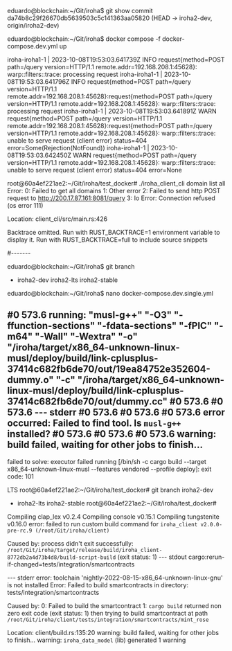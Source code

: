 eduardo@blockchain:~/Git/iroha$ git show
commit da74b8c29f26670db5639503c5c141363aa05820 (HEAD -> iroha2-dev, origin/iroha2-dev)


eduardo@blockchain:~/Git/iroha$ docker compose -f docker-compose.dev.yml up

iroha-iroha1-1  | 2023-10-08T19:53:03.641739Z  INFO request{method=POST path=/query version=HTTP/1.1 remote.addr=192.168.208.1:45628}: warp::filters::trace: processing request
iroha-iroha1-1  | 2023-10-08T19:53:03.641796Z  INFO request{method=POST path=/query version=HTTP/1.1 remote.addr=192.168.208.1:45628}:request{method=POST path=/query version=HTTP/1.1 remote.addr=192.168.208.1:45628}: warp::filters::trace: processing request
iroha-iroha1-1  | 2023-10-08T19:53:03.641891Z  WARN request{method=POST path=/query version=HTTP/1.1 remote.addr=192.168.208.1:45628}:request{method=POST path=/query version=HTTP/1.1 remote.addr=192.168.208.1:45628}: warp::filters::trace: unable to serve request (client error) status=404 error=Some(Rejection(NotFound))
iroha-iroha1-1  | 2023-10-08T19:53:03.642450Z  WARN request{method=POST path=/query version=HTTP/1.1 remote.addr=192.168.208.1:45628}: warp::filters::trace: unable to serve request (client error) status=404 error=None


root@60a4ef221ae2:~/Git/iroha/test_docker# ./iroha_client_cli domain list all
Error: 
   0: Failed to get all domains
   1: Other error
   2: Failed to send http POST request to http://200.17.87.161:8081/query
   3: Io Error: Connection refused (os error 111)

Location:
   client_cli/src/main.rs:426



Backtrace omitted. Run with RUST_BACKTRACE=1 environment variable to display it.
Run with RUST_BACKTRACE=full to include source snippets

#-------

eduardo@blockchain:~/Git/iroha$ git branch
* iroha2-dev
  iroha2-lts
  iroha2-stable

eduardo@blockchain:~/Git/iroha$ nano docker-compose.dev.single.yml 

#0 573.6   running: "musl-g++" "-O3" "-ffunction-sections" "-fdata-sections" "-fPIC" "-m64" "-Wall" "-Wextra" "-o" "/iroha/target/x86_64-unknown-linux-musl/deploy/build/link-cplusplus-37414c682fb6de70/out/19ea84752e352604-dummy.o" "-c" "/iroha/target/x86_64-unknown-linux-musl/deploy/build/link-cplusplus-37414c682fb6de70/out/dummy.cc"
#0 573.6 
#0 573.6   --- stderr
#0 573.6 
#0 573.6 
#0 573.6   error occurred: Failed to find tool. Is `musl-g++` installed?
#0 573.6 
#0 573.6 
#0 573.6 warning: build failed, waiting for other jobs to finish...
------
failed to solve: executor failed running [/bin/sh -c cargo build  --target x86_64-unknown-linux-musl --features vendored --profile deploy]: exit code: 101




LTS
root@60a4ef221ae2:~/Git/iroha/test_docker# git branch
  iroha2-dev
* iroha2-lts
  iroha2-stable
root@60a4ef221ae2:~/Git/iroha/test_docker# 

 Compiling clap_lex v0.2.4
   Compiling console v0.15.1
   Compiling tungstenite v0.16.0
error: failed to run custom build command for `iroha_client v2.0.0-pre-rc.9 (/root/Git/iroha/client)`

Caused by:
  process didn't exit successfully: `/root/Git/iroha/target/release/build/iroha_client-8772db2a4d73b4d8/build-script-build` (exit status: 1)
  --- stdout
  cargo:rerun-if-changed=tests/integration/smartcontracts

  --- stderr
  error: toolchain 'nightly-2022-08-15-x86_64-unknown-linux-gnu' is not installed
  Error: Failed to build smartcontracts in directory: tests/integration/smartcontracts

  Caused by:
     0: Failed to build the smartcontract
     1: `cargo build` returned non zero exit code (exit status: 1) then trying to build smartcontract at path `/root/Git/iroha/client/tests/integration/smartcontracts/mint_rose`

  Location:
      client/build.rs:135:20
warning: build failed, waiting for other jobs to finish...
warning: `iroha_data_model` (lib) generated 1 warning



